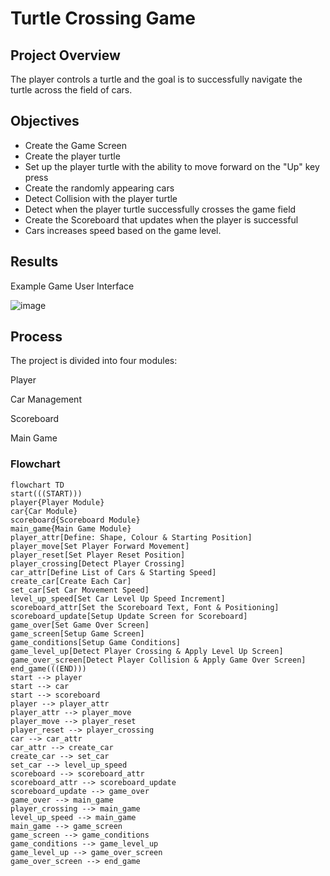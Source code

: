 # Turtle Crossing Game

## Project Overview
The player controls a turtle and the goal is to successfully navigate the turtle across the field of cars.

## Objectives
- Create the Game Screen
- Create the player turtle
- Set up the player turtle with the ability to move forward on the "Up" key press
- Create the randomly appearing cars
- Detect Collision with the player turtle
- Detect when the player turtle successfully crosses the game field
- Create the Scoreboard that updates when the player is successful
- Cars increases speed based on the game level.

## Results

Example Game User Interface


![image](https://github.com/frantzalexander/turtle_crossing/assets/128331579/71462f16-285e-41e2-b542-c3f47db7ca10)

## Process
The project is divided into four modules:


Player

Car Management


Scoreboard


Main Game

### Flowchart
```mermaid
flowchart TD
start(((START)))
player{Player Module}
car{Car Module}
scoreboard{Scoreboard Module}
main_game{Main Game Module}
player_attr[Define: Shape, Colour & Starting Position]
player_move[Set Player Forward Movement]
player_reset[Set Player Reset Position]
player_crossing[Detect Player Crossing]
car_attr[Define List of Cars & Starting Speed]
create_car[Create Each Car]
set_car[Set Car Movement Speed]
level_up_speed[Set Car Level Up Speed Increment]
scoreboard_attr[Set the Scoreboard Text, Font & Positioning]
scoreboard_update[Setup Update Screen for Scoreboard]
game_over[Set Game Over Screen]
game_screen[Setup Game Screen]
game_conditions[Setup Game Conditions]
game_level_up[Detect Player Crossing & Apply Level Up Screen]
game_over_screen[Detect Player Collision & Apply Game Over Screen]
end_game(((END))) 
start --> player
start --> car
start --> scoreboard
player --> player_attr
player_attr --> player_move
player_move --> player_reset
player_reset --> player_crossing
car --> car_attr
car_attr --> create_car
create_car --> set_car
set_car --> level_up_speed
scoreboard --> scoreboard_attr
scoreboard_attr --> scoreboard_update
scoreboard_update --> game_over
game_over --> main_game
player_crossing --> main_game
level_up_speed --> main_game
main_game --> game_screen
game_screen --> game_conditions
game_conditions --> game_level_up
game_level_up --> game_over_screen
game_over_screen --> end_game

